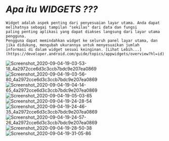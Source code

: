 # ***Apa itu WIDGETS ???***
```
Widget adalah aspek penting dari penyesuaian layar utama. Anda dapat melihatnya sebagai tampilan "sekilas" dari data dan fungsi
paling penting aplikasi yang dapat diakses langsung dari layar utama pengguna.
Pengguna dapat memindahkan widget ke seluruh panel layar utama, dan jika didukung, mengubah ukurannya untuk menyesuaikan jumlah
informasi di dalam widget sesuai keinginan. [Lihat Lebih...](https://developer.android.com/guide/topics/appwidgets/overview?hl=id)
```

![Screenshot_2020-09-04-19-03-53-18_4a2972cce6d3c3ccb7bdc9e207ea0869](https://user-images.githubusercontent.com/60590053/92240719-4888c380-eee7-11ea-9d84-4ee7231b4b89.png)
![Screenshot_2020-09-04-19-03-56-80_4a2972cce6d3c3ccb7bdc9e207ea0869](https://user-images.githubusercontent.com/60590053/92240725-4aeb1d80-eee7-11ea-9a6b-d04cd262ab07.png)
![Screenshot_2020-09-04-19-04-14-65_4a2972cce6d3c3ccb7bdc9e207ea0869](https://user-images.githubusercontent.com/60590053/92240731-4d4d7780-eee7-11ea-8936-f3e18a9981bc.png)
![Screenshot_2020-09-04-19-05-03-65](https://user-images.githubusercontent.com/60590053/92240737-50486800-eee7-11ea-8a50-9be9c11626dd.png)
![Screenshot_2020-09-04-19-24-28-54](https://user-images.githubusercontent.com/60590053/92240740-52aac200-eee7-11ea-8c81-8c6f324e38e3.png)
![Screenshot_2020-09-04-19-24-46-35_4a2972cce6d3c3ccb7bdc9e207ea0869](https://user-images.githubusercontent.com/60590053/92240750-55a5b280-eee7-11ea-8354-b2620cc2aead.png)
![Screenshot_2020-09-04-19-24-57-26_4a2972cce6d3c3ccb7bdc9e207ea0869](https://user-images.githubusercontent.com/60590053/92240769-59d1d000-eee7-11ea-8dee-6ca82701591d.png)
![Screenshot_2020-09-04-19-28-50-38](https://user-images.githubusercontent.com/60590053/92240779-5d655700-eee7-11ea-8e35-b3b6bdf24a27.png)
![Screenshot_2020-09-04-19-31-05-86](https://user-images.githubusercontent.com/60590053/92240787-5fc7b100-eee7-11ea-8cea-16428a39fbf1.png)
